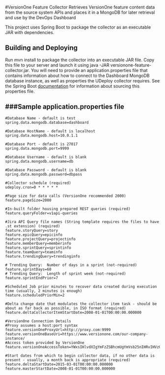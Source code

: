 #VersionOne Feature Collector
Retrieves VersionOne feature content data from the source system APIs and places it in a MongoDB for later retrieval and use by the DevOps Dashboard

This project uses Spring Boot to package the collector as an executable JAR with dependencies.

Building and Deploying
--------------------------------------

Run mvn install to package the collector into an executable JAR file. Copy this file to your server and launch it using
java -JAR versionone-feature-collector.jar. You will need to provide an application.properties file that contains information about how
to connect to the Dashboard MongoDB database instance, as well as properties the UDeploy collector requires. See
the Spring Boot [documentation](http://docs.spring.io/spring-boot/docs/current-SNAPSHOT/reference/htmlsingle/#boot-features-external-config-application-property-files)
for information about sourcing this properties file.

###Sample application.properties file
--------------------------------------
    
    #Database Name - default is test
    spring.data.mongodb.database=dashboard
    
    #Database HostName - default is localhost
    spring.data.mongodb.host=10.0.1.1
    
    #Database Port - default is 27017
    spring.data.mongodb.port=9999
    
    #Database Username - default is blank
    spring.data.mongodb.username=db
    
    #Database Password - default is blank
    spring.data.mongodb.password=dbpass
    
    #Collector schedule (required)
    udeploy.cron=0 * * * * *
    
    #Page size for data calls (VersionOne recommended 2000)
    feature.pageSize=2000
    
    #In-built folder housing prepared REST queries (required)
    feature.queryFolder=v1api-queries
    
    #Jira API Query file names (String template requires the files to have .st extension) (required)
    feature.storyQuery=story
    feature.epicQuery=epicinfo
    feature.projectQuery=projectinfo
    feature.memberQuery=memberinfo
    feature.sprintQuery=sprintinfo
    feature.teamQuery=teaminfo
    feature.trendingQuery=trendinginfo
    
    # Trending Query:  Number of days in a sprint (not-required)
    feature.sprintDays=60
    # Trending Query:  Length of sprint week (not-required)
    feature.sprintEndPrior=7
    
    #Scheduled Job prior minutes to recover data created during execution time (usually, 2 minutes is enough)
    feature.scheduledPriorMin=2
    
    #Delta change date that modulates the collector item task - should be about as far back as possible, in ISO format (required)
    feature.deltaCollectorItemStartDate=2008-01-01T00:00:00.000000
    
    #VersionOne Connection Details
    #Proxy assumes a host:port syntax
    feature.versionOneProxyUrl=http://proxy.com:9999
    feature.versionOneBaseUri=https://www.versionone.com/our-company-instance/
    #Access token provided by VersionOne
    feature.versionOneAccessToken=YWxsIHlvdXIgYmFzZSBhcmUgYmVsb25nIHRvIHVzOiB5b3UgYXJlIG9uIHRoZSB3YXkgdG8gZGVzdHJ1Y3Rpb246IG1ha2UgeW91ciB0aW1l
    
    #Start dates from which to begin collector data, if no other data is present - usually, a month back is appropriate (required)
    feature.deltaStartDate=2015-03-01T00:00:00.000000
    feature.masterStartDate=2008-01-01T00:00:00.000000
